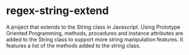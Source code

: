 # regex-string-extend
A project that extends to the String class in Javascript. Using Prototype Oriented Programming, methods, procedures and instance attributes are added to the String class to support more string manipulation features. It features a list of the methods added to the string class.
